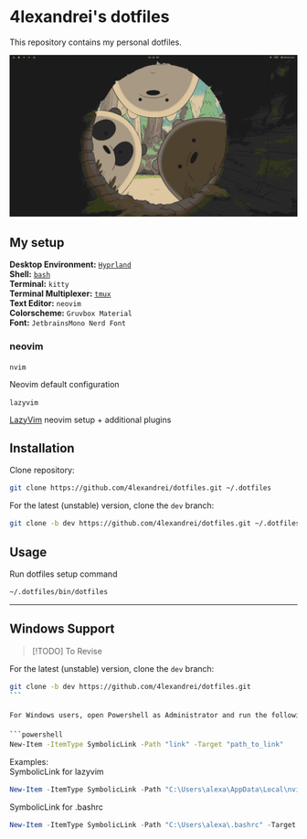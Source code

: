 # 4lexandrei's dotfiles

This repository contains my personal dotfiles.

![pacman-gruvbox](assets/dotfiles.png)

## My setup

**Desktop Environment:** [`Hyprland`](.config/hypr/README.md)  
**Shell:** [`bash`](bashrc.d/README.md)  
**Terminal:** `kitty`  
**Terminal Multiplexer:** [`tmux`](.config/tmux/README.md)  
**Text Editor:** `neovim`  
**Colorscheme:** `Gruvbox Material`  
**Font:** `JetbrainsMono Nerd Font`

### neovim

`nvim`

Neovim default configuration

`lazyvim`

[LazyVim](https://github.com/LazyVim/LazyVim) neovim setup + additional plugins

## Installation

Clone repository:

```bash
git clone https://github.com/4lexandrei/dotfiles.git ~/.dotfiles
```

For the latest (unstable) version, clone the `dev` branch:

```bash
git clone -b dev https://github.com/4lexandrei/dotfiles.git ~/.dotfiles
```

## Usage

Run dotfiles setup command

```bash
~/.dotfiles/bin/dotfiles
```

---

## Windows Support

> [!TODO] To Revise

For the latest (unstable) version, clone the `dev` branch:

````bash
git clone -b dev https://github.com/4lexandrei/dotfiles.git
```

For Windows users, open Powershell as Administrator and run the following snippet to create symlinks

```powershell
New-Item -ItemType SymbolicLink -Path "link" -Target "path_to_link"
````

Examples:  
SymbolicLink for lazyvim

```powershell
New-Item -ItemType SymbolicLink -Path "C:\Users\alexa\AppData\Local\nvim" -Target "C:\Users\alexa\.dotfiles\.config\nvim\lazyvim"
```

SymbolicLink for .bashrc

```powershell
New-Item -ItemType SymbolicLink -Path "C:\Users\alexa\.bashrc" -Target "C:\Users\alexa\.dotfiles\.bashrc"
```
